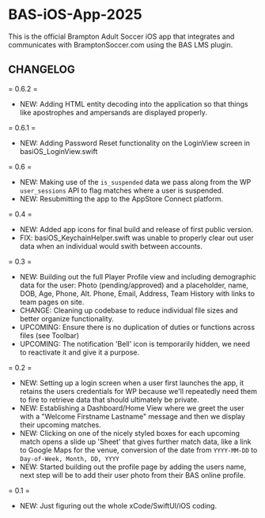 # BAS-iOS-App-2025
This is the official Brampton Adult Soccer iOS app that integrates and communicates with BramptonSoccer.com using the BAS LMS plugin.


## CHANGELOG

 = 0.6.2 =
 * NEW: Adding HTML entity decoding into the application so that things like apostrophes and ampersands are displayed properly.

 = 0.6.1 =
 * NEW: Adding Password Reset functionality on the LoginView screen in basiOS_LoginView.swift

 = 0.6 =
 * NEW: Making use of the `is_suspended` data we pass along from the WP `user_sessions` API to flag matches where a user is suspended.
 * NEW: Resubmitting the app to the AppStore Connect platform.

 = 0.4 =
 * NEW: Added app icons for final build and release of first public version.
 * FIX: basiOS_KeychainHelper.swift was unable to properly clear out user data when an individual would swith between accounts.

 = 0.3 =
 * NEW: Building out the full Player Profile view and including demographic data for the user: Photo (pending/approved) and a placeholder, name, DOB, Age, Phone, Alt. Phone, Email, Address, Team History with links to team pages on site.
 * CHANGE: Cleaning up codebase to reduce individual file sizes and better organize functionality.
 * UPCOMING: Ensure there is no duplication of duties or functions across files (see Toolbar)
 * UPCOMING: The notification 'Bell' icon is temporarily hidden, we need to reactivate it and give it a purpose.

 = 0.2 =
 * NEW: Setting up a login screen when a user first launches the app, it retains the users credentials for WP because we'll repeatedly need them to fire to retrieve data that should ultimately be private.
 * NEW: Establishing a Dashboard/Home View where we greet the user with a "Welcome Firstname Lastname" message and then we display their upcoming matches.
 * NEW: Clicking on one of the nicely styled boxes for each upcoming match opens a slide up 'Sheet' that gives further match data, like a link to Google Maps for the venue, conversion of the date from `YYYY-MM-DD` to `Day-of-Week, Month, DD, YYYY`
 * NEW: Started building out the profile page by adding the users name, next step will be to add their user photo from their BAS online profile.

 = 0.1 =
 * NEW: Just figuring out the whole xCode/SwiftUI/iOS coding.
